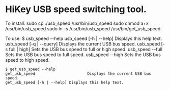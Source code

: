 # HiKey USB speed switching tool.

To install:
    sudo cp ./usb_speed /usr/bin/usb_speed
    sudo chmod a+x /usr/bin/usb_speed
    sudo ln -s /usr/bin/usb_speed /usr/bin/get_usb_speed

To use:
    $ usb_speed --help
    usb_speed [-h | --help]		Displays this help text.
    usb_speed [-q | --query]		Displays the current USB bus speed.
    usb_speed [-s full | high]	Sets the USB bus speed to full or high speed.
    usb_speed --full					Sets the USB bus speed to full speed.
    usb_speed --high					Sets the USB bus speed to high speed.

    $ get_usb_speed --help
    get_usb_speed						Displays the current USB bus speed.
    get_usb_speed [-h | --help]	Displays this help text.
